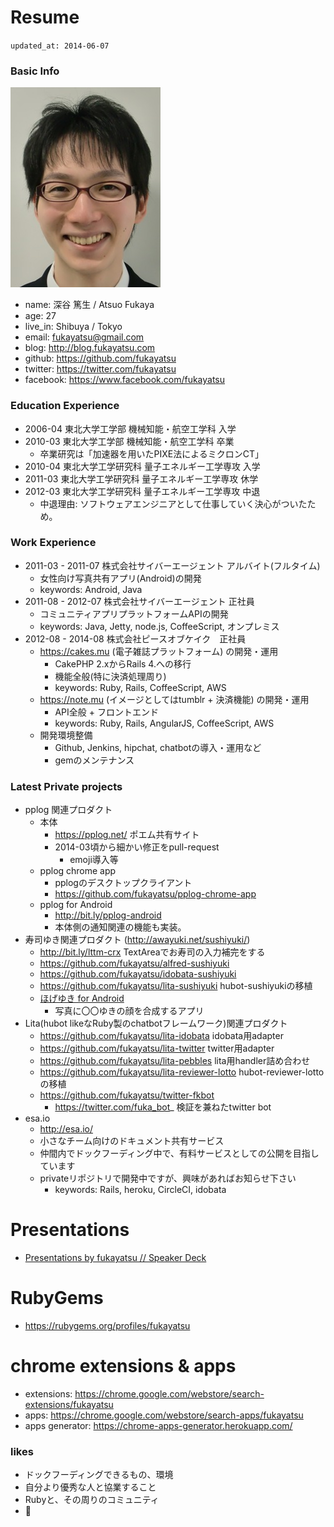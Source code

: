 Resume
======

`updated_at: 2014-06-07`

### Basic Info

![](https://raw.githubusercontent.com/fukayatsu/about/master/images/me.jpg)

- name: 深谷 篤生 / Atsuo Fukaya
- age: 27
- live_in: Shibuya / Tokyo
- email: fukayatsu@gmail.com
- blog: http://blog.fukayatsu.com
- github: https://github.com/fukayatsu
- twitter: https://twitter.com/fukayatsu
- facebook: https://www.facebook.com/fukayatsu

### Education Experience
- 2006-04 東北大学工学部 機械知能・航空工学科 入学
- 2010-03 東北大学工学部 機械知能・航空工学科 卒業
    - 卒業研究は「加速器を用いたPIXE法によるミクロンCT」
- 2010-04 東北大学工学研究科 量子エネルギー工学専攻 入学
- 2011-03 東北大学工学研究科 量子エネルギー工学専攻 休学
- 2012-03 東北大学工学研究科 量子エネルギー工学専攻 中退
    - 中退理由: ソフトウェアエンジニアとして仕事していく決心がついたため。


### Work Experience
- 2011-03 - 2011-07 株式会社サイバーエージェント アルバイト(フルタイム)
    - 女性向け写真共有アプリ(Android)の開発
    - keywords: Android, Java
- 2011-08 - 2012-07 株式会社サイバーエージェント 正社員
    - コミュニティアプリプラットフォームAPIの開発
    - keywords: Java, Jetty, node.js, CoffeeScript, オンプレミス
- 2012-08 - 2014-08 株式会社ピースオブケイク　正社員
    - https://cakes.mu (電子雑誌プラットフォーム) の開発・運用
        - CakePHP 2.xからRails 4.への移行
        - 機能全般(特に決済処理周り)
        - keywords: Ruby, Rails, CoffeeScript, AWS
    - https://note.mu (イメージとしてはtumblr + 決済機能) の開発・運用
        - API全般 + フロントエンド
        - keywords: Ruby, Rails, AngularJS, CoffeeScript, AWS
    - 開発環境整備
        - Github, Jenkins, hipchat, chatbotの導入・運用など
        - gemのメンテナンス

### Latest Private projects
- pplog 関連プロダクト
    - 本体
        - https://pplog.net/ ポエム共有サイト
        - 2014-03頃から細かい修正をpull-request
            - emoji導入等
    - pplog chrome app
        - pplogのデスクトップクライアント
        - https://github.com/fukayatsu/pplog-chrome-app
    - pplog for Android
        - http://bit.ly/pplog-android
        - 本体側の通知関連の機能も実装。
- 寿司ゆき関連プロダクト (http://awayuki.net/sushiyuki/)
    - http://bit.ly/lttm-crx TextAreaでお寿司の入力補完をする
    - https://github.com/fukayatsu/alfred-sushiyuki
    - https://github.com/fukayatsu/idobata-sushiyuki
    - https://github.com/fukayatsu/lita-sushiyuki hubot-sushiyukiの移植
    - [ほげゆき for Android](https://play.google.com/store/apps/details?id=com.fukayatsu.hogeyuki&hl=ja)
        - 写真に〇〇ゆきの顔を合成するアプリ
- Lita(hubot likeなRuby製のchatbotフレームワーク)関連プロダクト
    - https://github.com/fukayatsu/lita-idobata idobata用adapter
    - https://github.com/fukayatsu/lita-twitter twitter用adapter
    - https://github.com/fukayatsu/lita-pebbles lita用handler詰め合わせ
    - https://github.com/fukayatsu/lita-reviewer-lotto hubot-reviewer-lotto の移植
    - https://github.com/fukayatsu/twitter-fkbot
        - https://twitter.com/fuka_bot_ 検証を兼ねたtwitter bot
- esa.io
    - http://esa.io/
    - 小さなチーム向けのドキュメント共有サービス
    - 仲間内でドックフーディング中で、有料サービスとしての公開を目指しています
    - privateリポジトリで開発中ですが、興味があればお知らせ下さい
        - keywords: Rails, heroku, CircleCI, idobata

# Presentations
- [Presentations by fukayatsu // Speaker Deck](https://speakerdeck.com/fukayatsu)

# RubyGems
- https://rubygems.org/profiles/fukayatsu

# chrome extensions & apps
- extensions: https://chrome.google.com/webstore/search-extensions/fukayatsu
- apps: https://chrome.google.com/webstore/search-apps/fukayatsu
- apps generator: https://chrome-apps-generator.herokuapp.com/

### likes
- ドックフーディングできるもの、環境
- 自分より優秀な人と協業すること
- Rubyと、その周りのコミュニティ
- :sushi:





